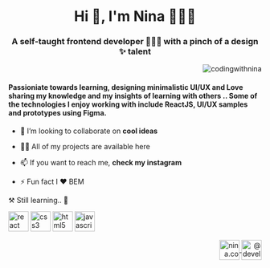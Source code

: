 <h1 align="center">Hi 👋, I'm Nina 👩🏻‍💻</h1>
<h3 align="center">A self-taught frontend developer 🧙🏻‍♂️ with a pinch of a design ✨ talent</h3>
<p align="right"> <img src="https://komarev.com/ghpvc/?username=codingwithnina" alt="codingwithnina" /> </p>

<h4> Passioniate towards learning, designing minimalistic UI/UX and Love sharing my knowledge and my insights of learning with others .. Some of the technologies I enjoy working with include  ReactJS,  UI/UX samples and prototypes using Figma. </h6>

- 👯 I’m looking to collaborate on **cool ideas**

- 👨‍💻 All of my projects are available here

- 📫 If you want to reach me, **check my instagram**

- ⚡ Fun fact I :heart: BEM

:hammer_and_pick:  Still learning..  :construction:

<p align="left">
  <img src="https://konpa.github.io/devicon/devicon.git/icons/react/react-original-wordmark.svg" alt="react" width="40" height="40"/> 
  <img src="https://konpa.github.io/devicon/devicon.git/icons/css3/css3-original-wordmark.svg" alt="css3" width="40" height="40"/> 
  <img src="https://konpa.github.io/devicon/devicon.git/icons/html5/html5-original-wordmark.svg" alt="html5" width="40" height="40"/> 
  <img src="https://konpa.github.io/devicon/devicon.git/icons/javascript/javascript-original.svg" alt="javascript" width="40" height="40"/>
</p>

<p align="right">
<a href="https://instagram.com/nina.codes" target="blank">
  <img align="center" src="https://cdn.jsdelivr.net/npm/simple-icons@3.0.1/icons/instagram.svg" alt="nina.codes" height="40" width="40" />
</a>
<a href="https://medium.com/@developer.journeys" target="blank">
  <img align="center" src="https://cdn.jsdelivr.net/npm/simple-icons@3.0.1/icons/medium.svg" alt="@developer.journeys" height="40" width="40" />
</a>
</p>
